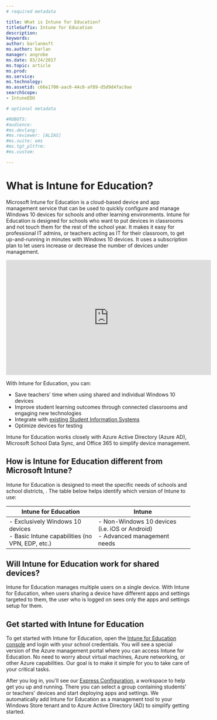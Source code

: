 ```yaml
---
# required metadata

title: What is Intune for Education? 
titleSuffix: Intune for Education
description:
keywords:
author: barlanmsft
ms.author: barlan
manager: angrobe
ms.date: 03/24/2017
ms.topic: article
ms.prod:
ms.service:
ms.technology:
ms.assetid: c66e1700-aac0-44c0-af89-d5d9d4fac9ae
searchScope:
- IntuneEDU

# optional metadata

#ROBOTS:
#audience:
#ms.devlang:
#ms.reviewer: [ALIAS]
#ms.suite: ems
#ms.tgt_pltfrm:
#ms.custom:

---
```


# What is Intune for Education?

Microsoft Intune for Education is a cloud-based device and app management service that can be used to quickly configure and manage Windows 10 devices for schools and other learning environments. Intune for Education is designed for schools who want to put devices in classrooms and not touch them for the rest of the school year. It makes it easy for professional IT admins, or teachers acting as IT for their classroom, to get up-and-running in minutes with Windows 10 devices. It uses a subscription plan to let users increase or decrease the number of devices under management.

<iframe width="560" height="315" src="https://www.youtube.com/embed/ukrnCwcLvV8" frameborder="0" allowfullscreen></iframe>

 With Intune for Education, you can:
- Save teachers' time when using shared and individual Windows 10 devices
- Improve student learning outcomes through connected classrooms and engaging new technologies
- Integrate with [existing Student Information Systems](../get-started/what-is-school-data-sync.md)
- Optimize devices for testing

Intune for Education works closely with Azure Active Directory (Azure AD), Microsoft School Data Sync, and Office 365 to simplify device management.

## How is Intune for Education different from Microsoft Intune?
Intune for Education is designed to meet the specific needs of schools and school districts, . The table below helps identify which version of Intune to use:

| Intune for Education         | Intune           |
| ------------- |-------------|
|- Exclusively Windows 10 devices<br>- Basic Intune capabilities (no VPN, EDP, etc.)   |-  Non-Windows 10 devices (i.e. iOS or Android)</br>- Advanced management needs |

## Will Intune for Education work for shared devices?
Intune for Education manages multiple users on a single device. With Intune for Education, when users sharing a device have different apps and settings targeted to them, the user who is logged on sees only the apps and settings setup for them.

<!-- Intune for Education integrates with other products in the Microsoft Education system. To learn more about our other products see <pending>. -->

## Get started with Intune for Education

To get started with Intune for Education, open the [Intune for Education console](https://manage.windowsazure.com) and login with your school credentials. You will see a special version of the Azure management portal where you can access Intune for Education.  No need to worry about virtual machines, Azure networking, or other Azure capabilities. Our goal is to make it simple for you to take care of your critical tasks.

After you log in, you'll see our [Express Configuration](../get-started/express-configuration.md), a workspace to help get you up and running. There you can select a group containing students' or teachers' devices and start deploying apps and settings. We automatically add Intune for Education as a management tool to your Windows Store tenant and to Azure Active Directory (AD) to simplify getting started.

<!--

>[&larr; **Add apps**](.\add-apps.md)      [**Get Started** &rarr;](..\get-started\get-started.md) -->
